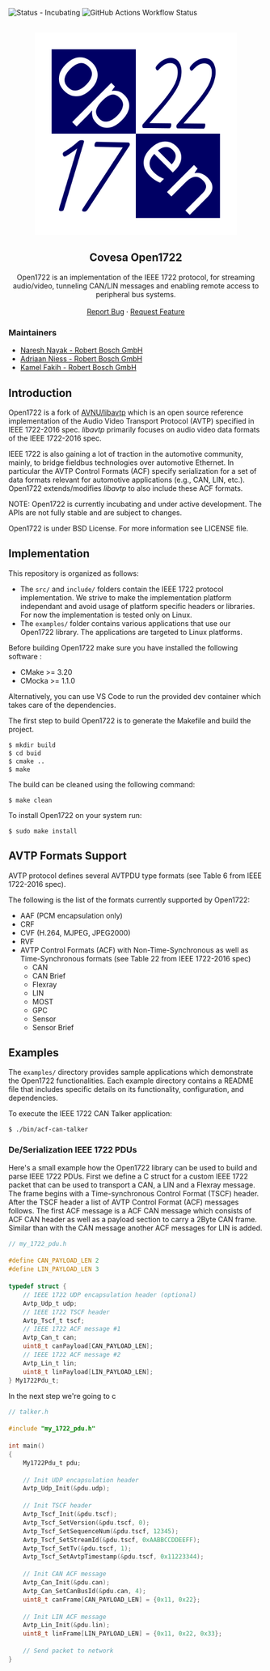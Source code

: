 ![Status - Incubating](https://img.shields.io/static/v1?label=Status&message=Incubating&color=FEFF3A&style=for-the-badge) 
![GitHub Actions Workflow Status](https://img.shields.io/github/actions/workflow/status/COVESA/Open1722/build-all.yml?branch=main&style=for-the-badge)



<a name="readme-top"></a>

<!-- PROJECT LOGO -->
<br />
<div align="center">
  <a href="https://github.com/eclipse-kuksa/kuksa-databroker">
    <img src="./logo/open1722logo.png" alt="Opnen1722 logo" width="400px">
  </a>

<h2 align="center">Covesa Open1722</h2>

  <p align="center">
    Open1722  is an implementation of the IEEE 1722 protocol, for streaming audio/video, tunneling CAN/LIN messages and enabling remote access to peripheral bus systems. 
    <br />
    <br />
    <a href="https://github.com/COVESA/Open1722/issues">Report Bug</a>
    ·
    <a href="https://github.com/COVESA/Open1722/issues">Request Feature</a>
    </p>
</div>


### Maintainers

* [Naresh Nayak - Robert Bosch GmbH](https://github.com/nayakned)
* [Adriaan Niess - Robert Bosch GmbH](https://github.com/adriaan-niess)
* [Kamel Fakih - Robert Bosch GmbH](https://github.com/kamelfakihh/)

## Introduction

Open1722 is a fork of [AVNU/libavtp](https://github.com/Avnu/libavtp) which is an open source reference implementation of the Audio Video Transport Protocol (AVTP) specified in IEEE 1722-2016 spec. _libavtp_ primarily focuses on audio video data formats of the IEEE 1722-2016 spec.

IEEE 1722 is also gaining a lot of traction in the automotive community, mainly, to bridge fieldbus technologies over automotive Ethernet. In particular the AVTP Control Formats (ACF) specify serialization for a set of data formats relevant for automotive applications (e.g., CAN, LIN, etc.). Open1722 extends/modifies _libavtp_ to also include these ACF formats.

NOTE: Open1722 is currently incubating and under active development. The APIs are not fully stable and are subject to changes.

Open1722 is under BSD License. For more information see LICENSE file.

## Implementation

This repository is organized as follows:
- The `src/` and `include/` folders contain the IEEE 1722 protocol implementation. We strive to make the implementation platform independant and avoid usage of platform specific headers or libraries. For now the implementation is tested only on Linux.
- The `examples/` folder contains various applications that use our Open1722 library. The applications are targeted to Linux platforms.

Before building Open1722 make sure you have installed the following software :
* CMake >= 3.20
* CMocka >= 1.1.0

Alternatively, you can use VS Code to run the provided dev container which takes care of the dependencies.

The first step to build Open1722 is to generate the Makefile and build the project.
```
$ mkdir build
$ cd buid
$ cmake ..
$ make
```

The build can be cleaned using the following command:
```
$ make clean
```

To install Open1722 on your system run:
```
$ sudo make install
```

## AVTP Formats Support

AVTP protocol defines several AVTPDU type formats (see Table 6 from IEEE 1722-2016 spec).

The following is the list of the formats currently supported by Open1722:
 - AAF (PCM encapsulation only)
 - CRF
 - CVF (H.264, MJPEG, JPEG2000)
 - RVF
 - AVTP Control Formats (ACF) with Non-Time-Synchronous as well as Time-Synchronous formats (see Table 22 from IEEE 1722-2016 spec)
    - CAN
    - CAN Brief
    - Flexray
    - LIN
    - MOST
    - GPC
    - Sensor
    - Sensor Brief

## Examples

The `examples/` directory provides sample applications which demonstrate the Open1722 functionalities. Each example directory contains a README file that includes specific details on its functionality, configuration, and dependencies.

To execute the IEEE 1722 CAN Talker application:
```
$ ./bin/acf-can-talker
```

### De/Serialization IEEE 1722 PDUs

Here's a small example how the Open1722 library can be used to build and parse IEEE 1722 PDUs. First we define a C struct for a custom IEEE 1722 packet that can be used to transport a CAN, a LIN and a Flexray message. The frame begins with a Time-synchronous Control Format (TSCF) header. After the TSCF header a list of AVTP Control Format (ACF) messages follows. The first ACF message is a ACF CAN message which consists of ACF CAN header as well as a payload section to carry a 2Byte CAN frame. Similar than with the CAN message another ACF messages for LIN is added.

``` C
// my_1722_pdu.h

#define CAN_PAYLOAD_LEN 2
#define LIN_PAYLOAD_LEN 3

typedef struct {
    // IEEE 1722 UDP encapsulation header (optional)
    Avtp_Udp_t udp;
    // IEEE 1722 TSCF header
    Avtp_Tscf_t tscf;
    // IEEE 1722 ACF message #1
    Avtp_Can_t can;
    uint8_t canPayload[CAN_PAYLOAD_LEN];
    // IEEE 1722 ACF message #2
    Avtp_Lin_t lin;
    uint8_t linPayload[LIN_PAYLOAD_LEN];
} My1722Pdu_t;
```

In the next step we're going to c

``` C
// talker.h

#include "my_1722_pdu.h"

int main()
{
    My1722Pdu_t pdu;

    // Init UDP encapsulation header
    Avtp_Udp_Init(&pdu.udp);

    // Init TSCF header
    Avtp_Tscf_Init(&pdu.tscf);
    Avtp_Tscf_SetVersion(&pdu.tscf, 0);
    Avtp_Tscf_SetSequenceNum(&pdu.tscf, 12345);
    Avtp_Tscf_SetStreamId(&pdu.tscf, 0xAABBCCDDEEFF);
    Avtp_Tscf_SetTv(&pdu.tscf, 1);
    Avtp_Tscf_SetAvtpTimestamp(&pdu.tscf, 0x11223344);

    // Init CAN ACF message
    Avtp_Can_Init(&pdu.can);
    Avtp_Can_SetCanBusId(&pdu.can, 4);
    uint8_t canFrame[CAN_PAYLOAD_LEN] = {0x11, 0x22};

    // Init LIN ACF message
    Avtp_Lin_Init(&pdu.lin);
    uint8_t linFrame[LIN_PAYLOAD_LEN] = {0x11, 0x22, 0x33};

    // Send packet to network
}
```
